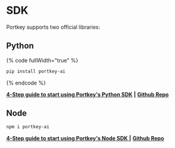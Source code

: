 # SDK

Portkey supports two official libraries:

## Python

{% code fullWidth="true" %}
```bash
pip install portkey-ai
```
{% endcode %}

[**4-Step guide to start using Portkey's Python SDK**](python.md) **|** [**Github Repo**](https://github.com/Portkey-AI/portkey-python-sdk)

## Node

```bash
npm i portkey-ai
```

[**4-Step guide to start using Portkey's Node SDK** ](node.md)**|** [**Github Repo**](https://github.com/Portkey-AI/portkey-node-sdk)
